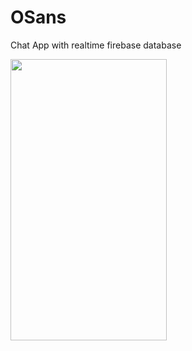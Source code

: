 # OSans
Chat App with realtime firebase database

<img src="https://github.com/kardihaekal/Osans/blob/master/asset/screenshot_1.png" height="450" width="250">
